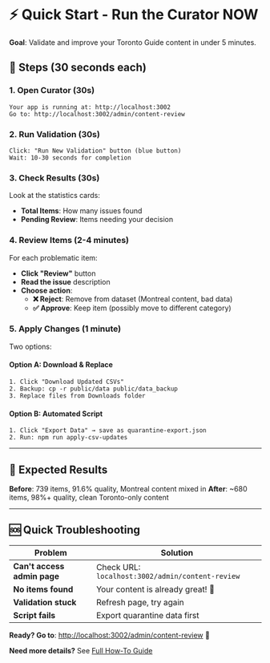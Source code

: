 # ⚡ Quick Start - Run the Curator NOW

**Goal**: Validate and improve your Toronto Guide content in under 5 minutes.

## 🚀 Steps (30 seconds each)

### **1. Open Curator** (30s)
```
Your app is running at: http://localhost:3002
Go to: http://localhost:3002/admin/content-review
```

### **2. Run Validation** (30s)
```
Click: "Run New Validation" button (blue button)
Wait: 10-30 seconds for completion
```

### **3. Check Results** (30s)
Look at the statistics cards:
- **Total Items**: How many issues found
- **Pending Review**: Items needing your decision

### **4. Review Items** (2-4 minutes)
For each problematic item:
- **Click "Review"** button
- **Read the issue** description
- **Choose action**:
  - **❌ Reject**: Remove from dataset (Montreal content, bad data)
  - **✅ Approve**: Keep item (possibly move to different category)

### **5. Apply Changes** (1 minute)
Two options:

#### **Option A: Download & Replace**
```
1. Click "Download Updated CSVs"
2. Backup: cp -r public/data public/data_backup
3. Replace files from Downloads folder
```

#### **Option B: Automated Script**
```
1. Click "Export Data" → save as quarantine-export.json
2. Run: npm run apply-csv-updates
```

---

## 🎯 Expected Results

**Before**: 739 items, 91.6% quality, Montreal content mixed in
**After**: ~680 items, 98%+ quality, clean Toronto-only content

---

## 🆘 Quick Troubleshooting

| Problem | Solution |
|---------|----------|
| **Can't access admin page** | Check URL: `localhost:3002/admin/content-review` |
| **No items found** | Your content is already great! 🎉 |
| **Validation stuck** | Refresh page, try again |
| **Script fails** | Export quarantine data first |

**Ready? Go to**: [http://localhost:3002/admin/content-review](http://localhost:3002/admin/content-review) 🚀

**Need more details?** See [Full How-To Guide](./HOW_TO_RUN_CURATOR.md) 